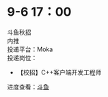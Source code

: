 # 9-6 17：00
斗鱼秋招  
内推  
投递平台：Moka  
投递岗位：
+ 【校招】C++客户端开发工程师

进度查看：[斗鱼](https://app.mokahr.com/campus_apply/douyu/7623#/candidateHome/applications)
